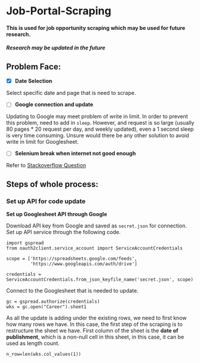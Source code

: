# Job-Portal-Scraping
#### This is used for job opportunity scraping which may be used for future research.
##### Research may be updated in the future

## Problem Face:
- [x] **Date Selection**

Select specific date and page that is need to scrape.

- [ ] **Google connection and update**

Updating to Google may meet problem of write in limit. In order to prevent this problem, need to add in `sleep`. However, and request is so large (usually 80 pages * 20 request per day, and weekly updated), even a 1 second sleep is very time consuming.
Unsure would there be any other solution to avoid write in limit for Googlesheet.

- [ ] **Selenium break when internet not good enough**

Refer to [Stackoverflow Question](https://stackoverflow.com/questions/4766556/repeat-python-function-call-on-exception)


## Steps of whole process:
### Set up API for code update
**Set up Googlesheet API through Google**

Download API key from Google and saved as `secret.json` for connection. Set up API service through the following code.
```
import gspread
from oauth2client.service_account import ServiceAccountCredentials

scope = ['https://spreadsheets.google.com/feeds',
         'https://www.googleapis.com/auth/drive']

credentials = ServiceAccountCredentials.from_json_keyfile_name('secret.json', scope)
```
Connect to the Googlesheet that is needed to update.
```
gc = gspread.authorize(credentials)
wks = gc.open("Career").sheet1
```
As all the update is adding under the existing rows, we need to first know how many rows we have. In this case, the first step of the scraping is to restructure the sheet we have. First column of the sheet is the **date of publishment**, which is a non-null cell in this sheet, in this case, it can be used as length count.
```
n_row=len(wks.col_values(1))
```
